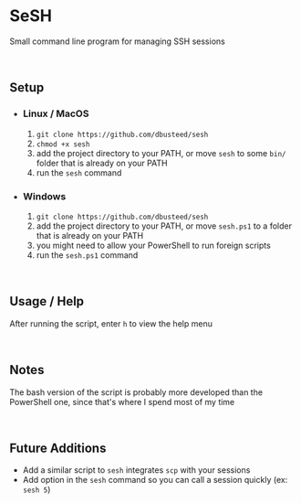 # SeSH

Small command line program for managing SSH sessions

<br>

## Setup

* ### Linux / MacOS
    1. `git clone https://github.com/dbusteed/sesh`
    1. `chmod +x sesh`
    1. add the project directory to your PATH, or move `sesh` to some `bin/` folder that is already on your PATH
    1. run the `sesh` command

* ### Windows
    1. `git clone https://github.com/dbusteed/sesh`
    1. add the project directory to your PATH, or move `sesh.ps1` to a folder that is already on your PATH
    1. you might need to allow your PowerShell to run foreign scripts
    1. run the `sesh.ps1` command

<br>

## Usage / Help

After running the script, enter `h` to view the help menu

<br>

## Notes

The bash version of the script is probably more developed than the PowerShell one, since that's where I spend most of my time

<br>

## Future Additions

* Add a similar script to `sesh` integrates `scp` with your sessions
* Add option in the `sesh` command so you can call a session quickly (ex: `sesh 5`)
